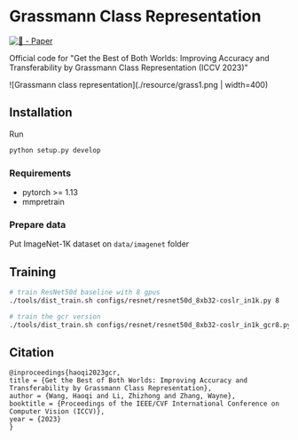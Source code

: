 # Grassmann Class Representation

[![🦢 - Paper](https://img.shields.io/badge/🦢-Paper-red)](https://arxiv.org/pdf/2308.01547)

Official code for "Get the Best of Both Worlds: Improving Accuracy and Transferability by Grassmann Class Representation (ICCV 2023)"

![Grassmann class representation](./resource/grass1.png | width=400)

## Installation

Run

```bash
python setup.py develop
```

### Requirements

- pytorch >= 1.13
- mmpretrain

### Prepare data

Put ImageNet-1K dataset on `data/imagenet` folder

## Training

```bash
# train ResNet50d baseline with 8 gpus
./tools/dist_train.sh configs/resnet/resnet50d_8xb32-coslr_in1k.py 8

# train the gcr version
./tools/dist_train.sh configs/resnet/resnet50d_8xb32-coslr_in1k_gcr8.py 8
```

## Citation

```
@inproceedings{haoqi2023gcr,
title = {Get the Best of Both Worlds: Improving Accuracy and Transferability by Grassmann Class Representation},
author = {Wang, Haoqi and Li, Zhizhong and Zhang, Wayne},
booktitle = {Proceedings of the IEEE/CVF International Conference on Computer Vision (ICCV)},
year = {2023}
}
```
